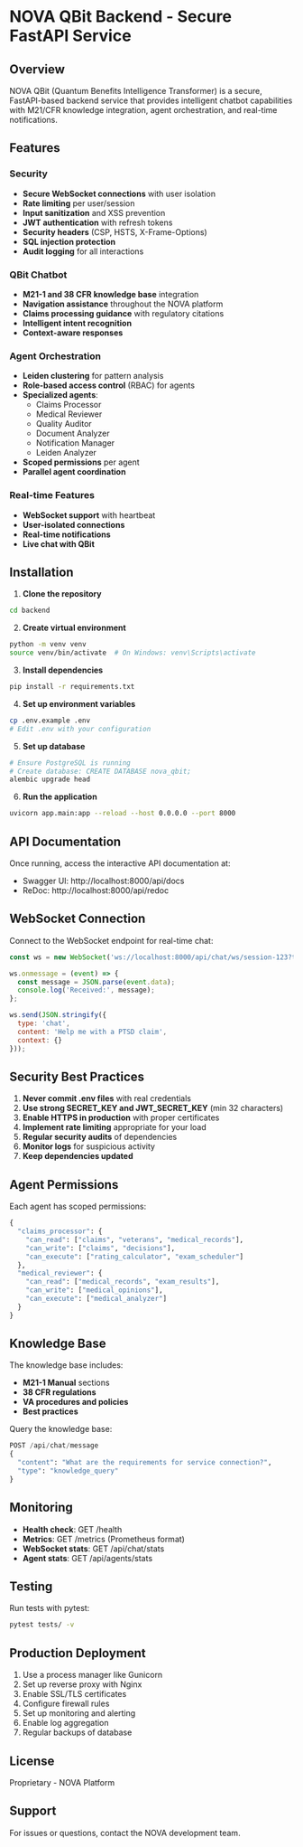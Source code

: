 # NOVA QBit Backend - Secure FastAPI Service

## Overview

NOVA QBit (Quantum Benefits Intelligence Transformer) is a secure, FastAPI-based backend service that provides intelligent chatbot capabilities with M21/CFR knowledge integration, agent orchestration, and real-time notifications.

## Features

### Security
- **Secure WebSocket connections** with user isolation
- **Rate limiting** per user/session
- **Input sanitization** and XSS prevention
- **JWT authentication** with refresh tokens
- **Security headers** (CSP, HSTS, X-Frame-Options)
- **SQL injection protection**
- **Audit logging** for all interactions

### QBit Chatbot
- **M21-1 and 38 CFR knowledge base** integration
- **Navigation assistance** throughout the NOVA platform
- **Claims processing guidance** with regulatory citations
- **Intelligent intent recognition**
- **Context-aware responses**

### Agent Orchestration
- **Leiden clustering** for pattern analysis
- **Role-based access control** (RBAC) for agents
- **Specialized agents**:
  - Claims Processor
  - Medical Reviewer
  - Quality Auditor
  - Document Analyzer
  - Notification Manager
  - Leiden Analyzer
- **Scoped permissions** per agent
- **Parallel agent coordination**

### Real-time Features
- **WebSocket support** with heartbeat
- **User-isolated connections**
- **Real-time notifications**
- **Live chat with QBit**

## Installation

1. **Clone the repository**
```bash
cd backend
```

2. **Create virtual environment**
```bash
python -m venv venv
source venv/bin/activate  # On Windows: venv\Scripts\activate
```

3. **Install dependencies**
```bash
pip install -r requirements.txt
```

4. **Set up environment variables**
```bash
cp .env.example .env
# Edit .env with your configuration
```

5. **Set up database**
```bash
# Ensure PostgreSQL is running
# Create database: CREATE DATABASE nova_qbit;
alembic upgrade head
```

6. **Run the application**
```bash
uvicorn app.main:app --reload --host 0.0.0.0 --port 8000
```

## API Documentation

Once running, access the interactive API documentation at:
- Swagger UI: http://localhost:8000/api/docs
- ReDoc: http://localhost:8000/api/redoc

## WebSocket Connection

Connect to the WebSocket endpoint for real-time chat:

```javascript
const ws = new WebSocket('ws://localhost:8000/api/chat/ws/session-123?token=YOUR_JWT_TOKEN');

ws.onmessage = (event) => {
  const message = JSON.parse(event.data);
  console.log('Received:', message);
};

ws.send(JSON.stringify({
  type: 'chat',
  content: 'Help me with a PTSD claim',
  context: {}
}));
```

## Security Best Practices

1. **Never commit .env files** with real credentials
2. **Use strong SECRET_KEY and JWT_SECRET_KEY** (min 32 characters)
3. **Enable HTTPS in production** with proper certificates
4. **Implement rate limiting** appropriate for your load
5. **Regular security audits** of dependencies
6. **Monitor logs** for suspicious activity
7. **Keep dependencies updated**

## Agent Permissions

Each agent has scoped permissions:

```python
{
  "claims_processor": {
    "can_read": ["claims", "veterans", "medical_records"],
    "can_write": ["claims", "decisions"],
    "can_execute": ["rating_calculator", "exam_scheduler"]
  },
  "medical_reviewer": {
    "can_read": ["medical_records", "exam_results"],
    "can_write": ["medical_opinions"],
    "can_execute": ["medical_analyzer"]
  }
}
```

## Knowledge Base

The knowledge base includes:
- **M21-1 Manual** sections
- **38 CFR regulations**
- **VA procedures and policies**
- **Best practices**

Query the knowledge base:
```python
POST /api/chat/message
{
  "content": "What are the requirements for service connection?",
  "type": "knowledge_query"
}
```

## Monitoring

- **Health check**: GET /health
- **Metrics**: GET /metrics (Prometheus format)
- **WebSocket stats**: GET /api/chat/stats
- **Agent stats**: GET /api/agents/stats

## Testing

Run tests with pytest:
```bash
pytest tests/ -v
```

## Production Deployment

1. Use a process manager like Gunicorn
2. Set up reverse proxy with Nginx
3. Enable SSL/TLS certificates
4. Configure firewall rules
5. Set up monitoring and alerting
6. Enable log aggregation
7. Regular backups of database

## License

Proprietary - NOVA Platform

## Support

For issues or questions, contact the NOVA development team.